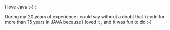 I love Java ;-) :

During my 20 years of experience i could say without a doubt that i code for more 
than 15 years in JAVA because i loved it , and it was fun to do ;-)


